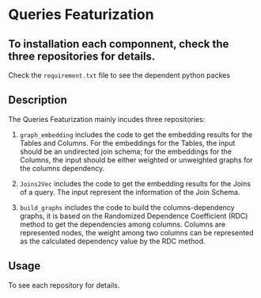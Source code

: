 Queries Featurization
======================================


## To installation each componnent, check the three repositories for details. 

Check the `requirement.txt` file to see the dependent python packes

## Description

The Queries Featurization mainly incudes three repositories:
      
1) `graph_embedding` includes the code to get the embedding results for the Tables and Columns. For the embeddings for the Tables, the input should        be an undirected join schema; for the embeddings for the Columns, the input should be either weighted or unweighted graphs for the columns                dependency.
      
2) `Joins2Vec` includes the code to get the embedding results for the Joins of a query. The input represent the information of the Join Schema.

3) `build_graphs` includes the code to build the columns-dependency graphs, it is based on the Randomized Dependence Coefficient (RDC) method to get the dependencies among columns. Columns are represented nodes, the weight among two columns can be represented as the calculated dependency value by the RDC method.


## Usage

To see each repository for details.
